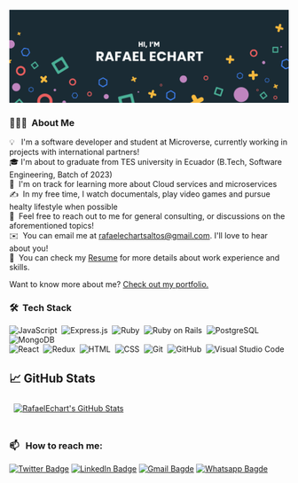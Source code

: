 [![Rafael's GitHub Banner](./assets/GitHubHeader.png)](https://www.linkedin.com/in/rafaelechart/)


### 👨🏻‍💻 &nbsp;About Me

💡 &nbsp; I'm a software developer and student at Microverse, currently working in projects with international partners! \
🎓&nbsp;I'm about to graduate from TES university in Ecuador (B.Tech, Software Engineering, Batch of 2023)\
🌱 &nbsp;I'm on track for learning more about Cloud services and microservices\
✍️ &nbsp;In my free time, I watch documentals, play video games and pursue healty lifestyle when possible \
💬 &nbsp;Feel free to reach out to me for general consulting, or discussions on the aforementioned topics!\
✉️ &nbsp;You can email me at rafaelechartsaltos@gmail.com. I'll love to hear about you!\
📄 &nbsp;You can check my [Resume](https://docs.google.com/document/d/1nJtmAZaNgOHQ-CTyDJ-uZC1pWcabwXqWfcmarCVyFk4/edit?usp=sharing) for more details about work experience and skills.

Want to know more about me? [Check out my portfolio.](https://github.com/RafaelEchart?tab=repositories)


### 🛠 &nbsp;Tech Stack

![JavaScript](https://img.shields.io/badge/-JavaScript-05122A?style=flat&logo=javascript)&nbsp;
![Express.js](https://img.shields.io/badge/Express.js-05122A?style=flat&logo=node.js)&nbsp;
![Ruby](https://img.shields.io/badge/Ruby-05122A?style=flat&logo=Ruby&logoColor=red)&nbsp;
![Ruby on Rails](https://img.shields.io/badge/Ruby_on_Rails-05122A?style=flat&logo=ruby-on-rails&logoColor=red)&nbsp;
![PostgreSQL](https://img.shields.io/badge/PostgreSQL-05122A?style=flat&logo=postgresql&logoColor=white)&nbsp;
![MongoDB](https://img.shields.io/badge/MongoDB-05122A?style=flat&logo=mongodb&logoColor=green)&nbsp;\
![React](https://img.shields.io/badge/React-05122A?style=flat&logo=react)&nbsp;
![Redux](https://img.shields.io/badge/Redux-05122A?style=flat&logo=redux)&nbsp;
![HTML](https://img.shields.io/badge/-HTML-05122A?style=flat&logo=HTML5)&nbsp;
![CSS](https://img.shields.io/badge/-CSS-05122A?style=flat&logo=CSS3&logoColor=1572B6)&nbsp;
![Git](https://img.shields.io/badge/-Git-05122A?style=flat&logo=git)&nbsp;
![GitHub](https://img.shields.io/badge/-GitHub-05122A?style=flat&logo=github)&nbsp;
![Visual Studio Code](https://img.shields.io/badge/-Visual%20Studio%20Code-05122A?style=flat&logo=visual-studio-code&logoColor=007ACC)&nbsp;



## &#x1f4c8; GitHub Stats



<a href="https://github.com/rafaelechart">
  <img align="center" style="margin:0.5rem" src="https://github-readme-stats.vercel.app/api?username=rafaelechart&show_icons=true&line_height=27&count_private=true&title_color=ffffff&text_color=c9cacc&icon_color=4AB097&bg_color=1A2B34" alt="RafaelEchart's GitHub Stats" />
</a>

<br>
<br>


### 📫 &nbsp; How to reach me:

[![Twitter Badge](https://img.shields.io/badge/Twitter-Profile-informational?style=flat&logo=twitter&logoColor=blue&color=1CA2F1)](https://twitter.com/rafaelechart)
[![LinkedIn Badge](https://img.shields.io/badge/LinkedIn-Profile-informational?style=flat&logo=linkedin&logoColor=white&color=1CA2F1)](https://www.linkedin.com/in/rafaelechart/)
[![Gmail Bagde](https://img.shields.io/badge/Gmail-D14836?style=flat&logo=gmail&logoColor=white)](mailto:rafaelechartsaltos@gmail.com)
[![Whatsapp Bagde](https://img.shields.io/badge/Whatsapp-00FF00?style=flat&logo=whatsapp&logoColor=white)](https://wa.me/593990287938)
